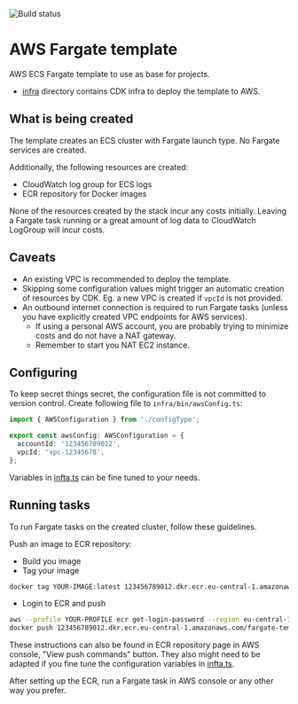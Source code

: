 ![Build status](https://github.com/pelaakso/aws-fargate-template/actions/workflows/build-infra.yml/badge.svg?branch=main)

# AWS Fargate template

AWS ECS Fargate template to use as base for projects.

* [infra](./infra) directory contains CDK infra to deploy the template to AWS.

## What is being created

The template creates an ECS cluster with Fargate launch type.
No Fargate services are created.

Additionally, the following resources are created:

* CloudWatch log group for ECS logs
* ECR repository for Docker images

None of the resources created by the stack incur any costs initially.
Leaving a Fargate task running or a great amount of log data to CloudWatch LogGroup will incur costs.

## Caveats

* An existing VPC is recommended to deploy the template.
* Skipping some configuration values might trigger an automatic creation of resources by CDK.
Eg. a new VPC is created if `vpcId` is not provided.
* An outbound internet connection is required to run Fargate tasks (unless you have explicitly created VPC endpoints for AWS services).
  * If using a personal AWS account, you are probably trying to minimize costs and do not have a NAT gateway.
  * Remember to start you NAT EC2 instance.

## Configuring

To keep secret things secret, the configuration file is not committed to version control.
Create following file to `infra/bin/awsConfig.ts`:

```typescript
import { AWSConfiguration } from './configType';

export const awsConfig: AWSConfiguration = {
  accountId: '123456789012',
  vpcId: 'vpc-12345678',
};
```

Variables in [infta.ts](infra/bin/infra.ts) can be fine tuned to your needs.

## Running tasks

To run Fargate tasks on the created cluster, follow these guidelines.

Push an image to ECR repository:

* Build you image
* Tag your image

```bash
docker tag YOUR-IMAGE:latest 123456789012.dkr.ecr.eu-central-1.amazonaws.com/fargate-template:latest
```

* Login to ECR and push

```bash
aws --profile YOUR-PROFILE ecr get-login-password --region eu-central-1 | docker login --username AWS --password-stdin 123456789012.dkr.ecr.eu-central-1.amazonaws.com
docker push 123456789012.dkr.ecr.eu-central-1.amazonaws.com/fargate-template:latest
```

These instructions can also be found in ECR repository page in AWS console, "View push commands" button.
They also might need to be adapted if you fine tune the configuration variables in [infta.ts](infra/bin/infra.ts).

After setting up the ECR, run a Fargate task in AWS console or any other way you prefer.
